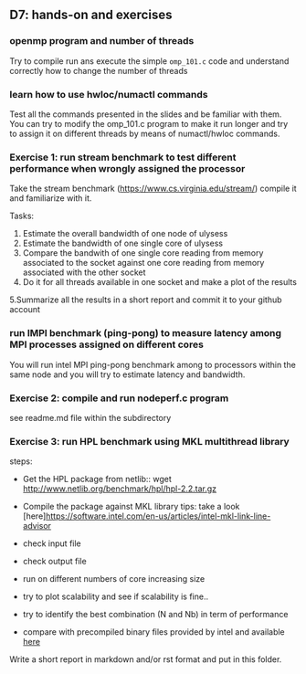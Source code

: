 ## D7: hands-on and exercises 


###  openmp program and number of threads 

Try to compile run ans execute the simple `omp_101.c` code and understand correctly how to change the number of threads


### learn how to use hwloc/numactl commands

Test all the commands presented in the slides and be familiar with them.
You can try to modify the omp_101.c program to make it run longer and try to assign it on different threads by means of numactl/hwloc commands.


### Exercise 1: run stream benchmark to test different performance when wrongly assigned the processor

Take the stream benchmark (https://www.cs.virginia.edu/stream/)
compile it and familiarize with it.

Tasks:


1. Estimate the overall bandwidth of one node of ulysess 
2. Estimate the bandwidth of one single core of ulysess 
3. Compare the bandwith of one single core reading from memory associated to the socket against one core reading from memory associated with the other socket 
4. Do it for all threads available in one socket and make a plot of the results 

5.Summarize all the results in a short report and commit it to your github account 


###  run IMPI benchmark (ping-pong) to measure latency among MPI processes assigned on different cores 

You will run intel MPI ping-pong benchmark among to processors within the same node and you will try to estimate latency and bandwidth.

### Exercise 2: compile and run nodeperf.c program 

see readme.md file within the subdirectory 
 

### Exercise 3: run HPL benchmark using MKL multithread library


steps: 

- Get the HPL package from netlib::  wget http://www.netlib.org/benchmark/hpl/hpl-2.2.tar.gz 

- Compile the package against MKL library
      tips: take a look [here]https://software.intel.com/en-us/articles/intel-mkl-link-line-advisor 

- check input file 

- check output file 

- run on different numbers of core increasing size 

- try to plot scalability and see if scalability is fine.. 

- try to identify the best combination (N and Nb) in term of performance

- compare with precompiled binary files provided by intel and available [here](https://software.intel.com/en-us/articles/intel-mkl-benchmarks-suite)

Write a short report in markdown and/or rst  format and put in this folder. 
